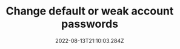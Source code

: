 ---
title: Change default or weak account passwords
date: "2022-08-13T21:10:03.284Z"
description: ""
position: 1
section: "Secure configuration"
---